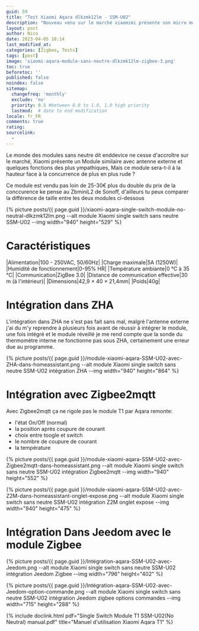 ```yaml
---
guid: 59
title: "Test Xiaomi Aqara dlkzmk12lm - SSM-U02"
description: "Nouveau venu sur le marché xiaomimi présente son micro module T1 sans neutre SSM-U02 et compatible zigbee 3.0"
layout: post
author: Nico
date: 2023-04-05 18:14
last_modified_at: 
categories: [Zigbee, Tests]
tags: [post]
image: 'xiaomi-aqara-module-sans-neutre-dlkzmk12lm-zigbee-3.png'
toc: true
beforetoc: ''
published: false
noindex: false
sitemap:
  changefreq: 'monthly'
  exclude: 'no'
  priority: 0.5 #between 0.0 to 1.0, 1.0 high priority
  lastmod:  # date to end modification
locale: fr_FR
comments: true
rating:  
sourcelink:
  - 
---
```


Le monde des modules sans neutre dit enddevice ne cesse d'accroître sur le marché, Xiaomi présente un Module similaire avec antenne externe et quelques fonctions des plus ympathiques, Mais ce module sera-t-il à la hauteur face à la concurrence de plus en plus rude ?

Ce module est vendu pas loin de 25-30€ plus du double du prix de la conccurence ke pense au ZbminiL2 de Sonoff, d'ailleurs tu peux comparer la différence de taille entre les deux modules ci-dessous

{% picture posts/{{ page.guid }}/xiaomi-aqara-single-switch-module-no-neutral-dlkzmk12lm.png --alt module Xiaomi single switch sans neutre SSM-U02 --img width="940" height="529" %}

# Caractéristiques
|Alimentation|100 - 250VAC, 50/60Hz|
|Charge maximale|5A (1250W)|
|Humidité de fonctionnement|0-95% HR|
|Température ambiante|0 °C à 35 °C|
|Communication|ZigBee 3.0|
|Distance de communication effective|30 m (à l'intérieur)|
|Dimensions|42,9 × 40 × 21,4mm|
|Poids|40g|

# Intégration dans ZHA

L'intégration dans ZHA ne s'est pas fait sans mal, malgré l'antenne externe j'ai du m'y reprendre à plusieurs fois avant de réussir à intégrer le module, une fois intégré et le module réveillé je me rend compte que la sonde du thermomètre interne ne fonctionne pas sous ZHA, certainement une erreur due au programme.

{% picture posts/{{ page.guid }}/module-xiaomi-aqara-SSM-U02-avec-ZHA-dans-homeassistant.png --alt module Xiaomi single switch sans neutre SSM-U02 intégration ZHA --img width="940" height="864" %}

# Intégration avec Zigbee2mqtt

Avec Zigbee2mqtt ça ne rigole pas le module T1 par Aqara remonte:
- l'état On/Off (normal)
- la position après coupure de courant
- choix entre toogle et switch
- le nombre de coupure de courant
- la température

{% picture posts/{{ page.guid }}/module-xiaomi-aqara-SSM-U02-avec-Zigbee2mqtt-dans-homeassistant.png --alt module Xiaomi single switch sans neutre SSM-U02 intégration Zigbee2mqtt --img width="940" height="552" %}

{% picture posts/{{ page.guid }}/module-xiaomi-aqara-SSM-U02-avec-Z2M-dans-homeassistant-onglet-expose.png --alt module Xiaomi single switch sans neutre SSM-U02 intégration Z2M onglet expose --img width="940" height="475" %}

# Intégration Dans Jeedom avec le module Zigbee

{% picture posts/{{ page.guid }}/Intégration-aqara-SSM-U02-avec-Jeedom.png --alt module Xiaomi single switch sans neutre SSM-U02 intégration Jeedom Zigbee --img width="796" height="402" %}

{% picture posts/{{ page.guid }}/Intégration-aqara-SSM-U02-avec-Jeedom-option-commande.png --alt module Xiaomi single switch sans neutre SSM-U02 intégration Jeedom zigbee options commandes --img width="715" height="288" %}

{% include doclink.html pdf="Single Switch Module T1 SSM-U02(No Neutral) manual.pdf" title="Manuel d'utilisation Xiaomi Aqara T1" %}
